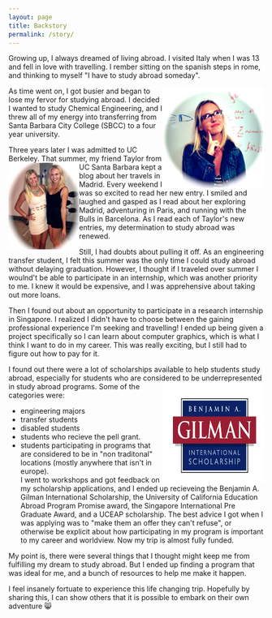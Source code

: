 ```yaml
---
layout: page
title: Backstory 
permalink: /story/
---
```



Growing up, I always dreamed of living abroad. I visited Italy when I was 13 and fell in love with travelling. I rember sitting on the spanish steps in rome, and thinking to myself "I have to study abroad someday". 

<img src = "https://raw.githubusercontent.com/kadie16/kadie16.github.io/master/assets/images/backstory/mathDreams.jpg" alt = "school school school school school school ...." style = "float:right;width:200px;height:200px;">

As time went on, I got busier and began to lose my fervor for studying abroad. I decided I wanted to study Chemical Engineering, and I threw all of my energy into transferring from Santa Barbara City College (SBCC) to a four year university. 


Three years later I was admitted to UC Berkeley. That summer, my friend Taylor from UC Santa <img src = "https://raw.githubusercontent.com/kadie16/kadie16.github.io/master/assets/images/backstory/taylorAndMe.jpg" alt = "Taylor and I" style = "float:left;width:139px;height:171px;">  Barbara kept a blog about her travels in Madrid. Every weekend I was so excited to read her new entry. I smiled and laughed and gasped as I read about her exploring Madrid, adventuring in Paris, and running with the Bulls in Barcelona. As I read each of Taylor's new entries, my determination to study abroad was renewed.

Still, I had doubts about pulling it off. As an engineering transfer student, I felt this summer was the only time I could study abroad without delaying graduation. However, I thought if I traveled over summer I woulnd't be able to participate in an internship, which was another priority to me. I knew it would be expensive, and I was apprehensive about taking out more loans. 

Then I found out about an opportunity to participate in a research internship in Singapore. I realized I didn't have to choose between the gaining professional experience I'm seeking and travelling! I ended up being given a project specifically so I can learn about computer graphics, which is what I think I want to do in my career. This was really exciting, but I still had to figure out how to pay for it. 



I found out there were a lot of scholarships available to help students study abroad, especially for students who are considered to be underrepresented in study abroad programs. <img src="https://raw.githubusercontent.com/kadie16/kadie16.github.io/master/assets/images/backstory/gilman-scholarship-logo.png" style="float:right;width:200px; height:200px;"> Some of the categories were: <br>
- engineering majors <br>
- transfer students <br>
- disabled students <br>
- students who recieve the pell grant. <br>
- students participating in programs that are considered to be in "non traditonal" locations (mostly anywhere that isn't in europe). <br>
I went to workshops and got feedback on my scholarship applications, and I ended up recieveing the Benjamin A. Gilman International Scholarship, the University of California Education Abroad Program Promise award, the Singapore International Pre Graduate Award, and a UCEAP scholarship. The best advice I got when I was applying was to "make them an offer they can't refuse", or otherwise be explicit about how participating in my program is important to my career and worldview. Now my trip is almost fully funded. 

My point is, there were several things that I thought might keep me from fulfilling my dream to study abroad. But I ended up finding a program that was ideal for me, and a bunch of resources to help me make it happen. 

 I feel insanely fortuate to experience this life changing trip. Hopefully by sharing this, I can show others that it is possible to embark on their own adventure :smile_cat: 
<br><br>


